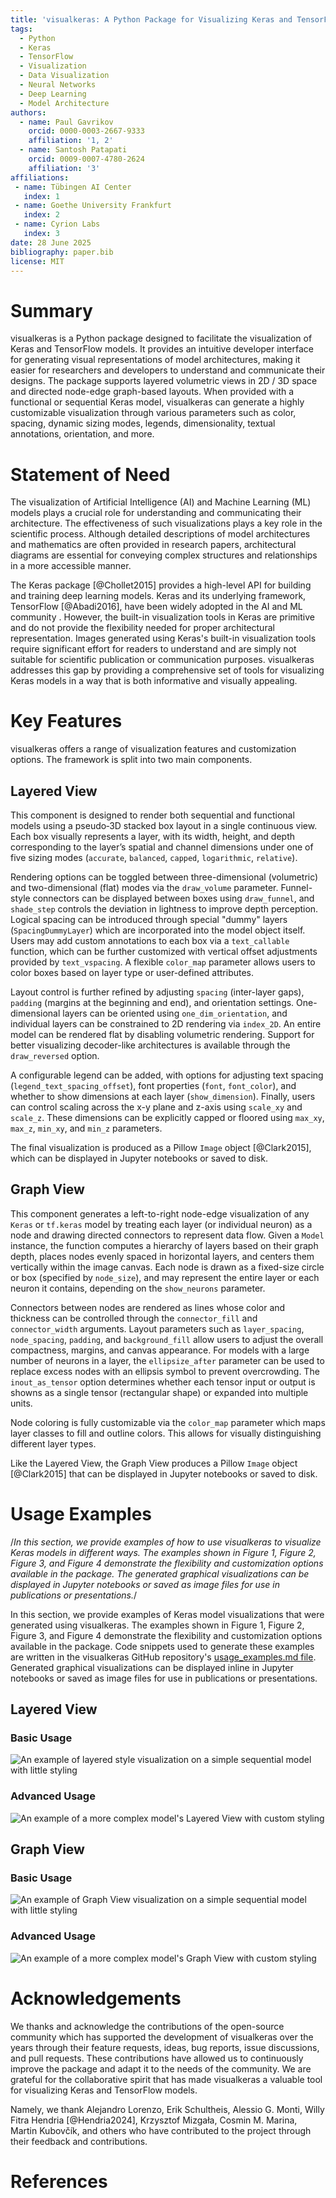 ```yaml
---
title: 'visualkeras: A Python Package for Visualizing Keras and TensorFlow Models'
tags:
  - Python
  - Keras
  - TensorFlow
  - Visualization
  - Data Visualization
  - Neural Networks
  - Deep Learning
  - Model Architecture
authors:
  - name: Paul Gavrikov
    orcid: 0000-0003-2667-9333
    affiliation: '1, 2'
  - name: Santosh Patapati
    orcid: 0009-0007-4780-2624
    affiliation: '3'
affiliations:
 - name: Tübingen AI Center
   index: 1
 - name: Goethe University Frankfurt
   index: 2
 - name: Cyrion Labs
   index: 3
date: 28 June 2025
bibliography: paper.bib
license: MIT
---
```


# Summary

visualkeras is a Python package designed to facilitate the visualization of Keras and TensorFlow models. It provides an intuitive developer interface for generating visual representations of model architectures, making it easier for researchers and developers to understand and communicate their designs. The package supports layered volumetric views in 2D / 3D space and directed node-edge graph-based layouts. When provided with a functional or sequential Keras model, visualkeras can generate a highly customizable visualization through various parameters such as color, spacing, dynamic sizing modes, legends, dimensionality, textual annotations, orientation, and more.

# Statement of Need

The visualization of Artificial Intelligence (AI) and Machine Learning (ML) models plays a crucial role for understanding and communicating their architecture. The effectiveness of such visualizations plays a key role in the scientific process. Although detailed descriptions of model architectures and mathematics are often provided in research papers, architectural diagrams are essential for conveying complex structures and relationships in a more accessible manner.

The Keras package [@Chollet2015] provides a high-level API for building and training deep learning models. Keras and its underlying framework, TensorFlow [@Abadi2016], have been widely adopted in the AI and ML community . However, the built-in visualization tools in Keras are primitive and do not provide the flexibility needed for proper architectural representation. Images generated using Keras's built-in visualization tools require significant effort for readers to understand and are simply not suitable for scientific publication or communication purposes. visualkeras addresses this gap by providing a comprehensive set of tools for visualizing Keras models in a way that is both informative and visually appealing.

# Key Features
visualkeras offers a range of visualization features and customization options. The framework is split into two main components.

## Layered View
This component is designed to render both sequential and functional models using a pseudo‑3D stacked box layout in a single continuous view. Each box visually represents a layer, with its width, height, and depth corresponding to the layer’s spatial and channel dimensions under one of five sizing modes (`accurate`, `balanced`, `capped`, `logarithmic`, `relative`). 

Rendering options can be toggled between three-dimensional (volumetric) and two-dimensional (flat) modes via the `draw_volume` parameter. Funnel-style connectors can be displayed between boxes using `draw_funnel`, and `shade_step` controls the deviation in lightness to improve depth perception. Logical spacing can be introduced through special "dummy" layers (`SpacingDummyLayer`) which are incorporated into the model object itself. Users may add custom annotations to each box via a `text_callable` function, which can be further customized with vertical offset adjustments provided by `text_vspacing`. A flexible `color_map` parameter allows users to color boxes based on layer type or user-defined attributes.

Layout control is further refined by adjusting `spacing` (inter-layer gaps), `padding` (margins at the beginning and end), and orientation settings. One-dimensional layers can be oriented using `one_dim_orientation`, and individual layers can be constrained to 2D rendering via `index_2D`. An entire model can be rendered flat by disabling volumetric rendering. Support for better visualizing decoder-like architectures is available through the `draw_reversed` option.

A configurable legend can be added, with options for adjusting text spacing (`legend_text_spacing_offset`), font properties (`font`, `font_color`), and whether to show dimensions at each layer (`show_dimension`). Finally, users can control scaling across the x-y plane and z-axis using `scale_xy` and `scale_z`. These dimensions can be explicitly capped or floored using `max_xy`, `max_z`, `min_xy`, and `min_z` parameters.

The final visualization is produced as a Pillow `Image` object [@Clark2015], which can be displayed in Jupyter notebooks or saved to disk.

## Graph View
This component generates a left-to-right node-edge visualization of any `Keras` or `tf.keras` model by treating each layer (or individual  neuron) as a node and drawing directed connectors to represent data flow. Given a `Model` instance, the function computes a hierarchy of layers based on their graph depth, places nodes evenly spaced in horizontal layers, and centers them vertically within the image canvas. Each node is drawn as a fixed-size circle or box (specified by `node_size`), and may represent the entire layer or each neuron it contains, depending on the `show_neurons` parameter.

Connectors between nodes are rendered as lines whose color and thickness can be controlled through the `connector_fill` and `connector_width` arguments. Layout parameters such as `layer_spacing`, `node_spacing`, `padding`, and `background_fill` allow users to adjust the overall compactness, margins, and canvas appearance. For models with a large number of neurons in a layer, the `ellipsize_after` parameter can be used to replace excess nodes with an ellipsis symbol to prevent overcrowding. The `inout_as_tensor` option determines whether each tensor input or output is showns as a single tensor (rectangular shape) or expanded into multiple units.

Node coloring is fully customizable via the `color_map` parameter which maps layer classes to fill and outline colors. This allows for visually distinguishing different layer types.

Like the Layered View, the Graph View produces a Pillow `Image` object [@Clark2015] that can be displayed in Jupyter notebooks or saved to disk.

# Usage Examples
/*In this section, we provide examples of how to use visualkeras to visualize Keras models in different ways. The examples shown in Figure 1, Figure 2, Figure 3, and Figure 4 demonstrate the flexibility and customization options available in the package. The generated graphical visualizations can be displayed in Jupyter notebooks or saved as image files for use in publications or presentations.*/

In this section, we provide examples of Keras model visualizations that were generated using visualkeras. The examples shown in Figure 1, Figure 2, Figure 3, and Figure 4 demonstrate the flexibility and customization options available in the package. Code snippets used to generate these examples are written in the visualkeras GitHub repository's [usage_examples.md file](https://github.com/paulgavrikov/visualkeras/blob/master/examples/usage_examples.md). Generated graphical visualizations can be displayed inline in Jupyter notebooks or saved as image files for use in publications or presentations.

## Layered View

### Basic Usage

![An example of layered style visualization on a simple sequential model with little styling](joss_figures/figure1_layered_basic.png)

### Advanced Usage

![An example of a more complex model's Layered View with custom styling](joss_figures/figure2_layered_advanced.png)

## Graph View

### Basic Usage

![An example of Graph View visualization on a simple sequential model with little styling](joss_figures/figure3_graph_basic.png)

### Advanced Usage

![An example of a more complex model's Graph View with custom styling](joss_figures/figure4_graph_advanced.png)

# Acknowledgements
We thanks and acknowledge the contributions of the open-source community which has supported the development of visualkeras over the years through their feature requests, ideas, bug reports, issue discussions, and pull requests.  These contributions have allowed us to continuously improve the package and adapt it to the needs of the community. We are grateful for the collaborative spirit that has made visualkeras a valuable tool for visualizing Keras and TensorFlow models.

Namely, we thank Alejandro Lorenzo, Erik Schultheis, Alessio G. Monti, Willy Fitra Hendria [@Hendria2024], Krzysztof Mizgała, Cosmin M. Marina, Martin Kubovčík, and others who have contributed to the project through their feedback and contributions.

# References
